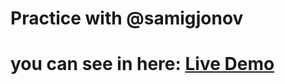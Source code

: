 # Practice with @samigjonov

# you can see in here: <a href="https://html-css-practice1002.netlify.app">Live Demo</a>